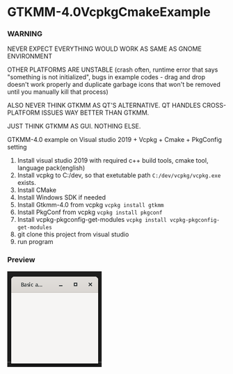 # GTKMM-4.0VcpkgCmakeExample

### <p color=red>WARNING</p>

NEVER EXPECT EVERYTHING WOULD WORK AS SAME AS GNOME ENVIRONMENT

OTHER PLATFORMS ARE UNSTABLE (crash often, runtime error that says "something is not initialized", bugs in example codes - drag and drop doesn't work properly and duplicate garbage icons that won't be removed until you manually kill that process)

ALSO NEVER THINK GTKMM AS QT'S ALTERNATIVE. QT HANDLES CROSS-PLATFORM ISSUES WAY BETTER THAN GTKMM.

JUST THINK GTKMM AS GUI. NOTHING ELSE.

GTKMM-4.0 example on Visual studio 2019 + Vcpkg + Cmake + PkgConfig setting

1. Install visual studio 2019 with required c++ build tools, cmake tool, language pack(english)
2. Install vcpkg to C:/dev, so that exetutable path `C:/dev/vcpkg/vcpkg.exe` exists.
3. Install CMake
4. Install Windows SDK if needed
5. Install Gtkmm-4.0 from vcpkg `vcpkg install gtkmm`
6. Install PkgConf from vcpkg `vcpkg install pkgconf`
7. Install vcpkg-pkgconfig-get-modules `vcpkg install vcpkg-pkgconfig-get-modules`
8. git clone this project from visual studio
9. run program

### Preview

![app](preview.PNG)
